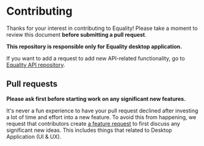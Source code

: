# Contributing

Thanks for your interest in contributing to Equality! Please take a moment to review this document **before submitting a pull request**.

**This repository is responsible only for **Equality** desktop application.**

If you want to add a request to add new API-related functionality, go to [Equality API repository](https://github.com/indiebox/equality-api).

## Pull requests

**Please ask first before starting work on any significant new features.**

It's never a fun experience to have your pull request declined after investing a lot of time and effort into a new feature. To avoid this from happening, we request that contributors create [a feature request](https://github.com/indiebox/equality-desktop/discussions/new?category=ideas) to first discuss any significant new ideas. This includes things that related to Desktop Application (UI & UX).
